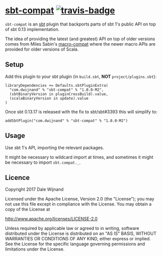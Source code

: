 # [sbt-compat][] [![travis-badge][]][travis]

[sbt-compat]:         https://github.com/dwijnand/sbt-compat
[travis]:          https://travis-ci.org/dwijnand/sbt-compat
[travis-badge]:    https://travis-ci.org/dwijnand/sbt-compat.svg?branch=master

`sbt-compat` is an [sbt](http://www.scala-sbt.org/) plugin that backports parts of sbt 1's public API on top of
sbt 0.13 implementation.

The idea of providing the latest (and greatest) API on top of older versions comes from Miles Sabin's
[macro-compat](https://github.com/milessabin/macro-compat) where the newer macro APIs are provided for older
versions of Scala.

## Setup

Add this plugin to your sbt plugin (in `build.sbt`, **NOT** `project/plugins.sbt`):

    libraryDependencies += Defaults.sbtPluginExtra(
      "com.dwijnand" % "sbt-compat" % "1.0.0-M2",
      (sbtBinaryVersion in pluginCrossBuild).value,
      (scalaBinaryVersion in update).value
    )

Once sbt 0.13.17 is released with the fix to sbt/sbt#3393 this will simplify to:

    addSbtPlugin("com.dwijnand" % "sbt-compat" % "1.0.0-M2")

## Usage

Use sbt 1's API, importing the relevant packages.

It might be necessary to wildcard import at times, and sometimes it might be necessary to import `sbt.compat._`.

## Licence

Copyright 2017 Dale Wijnand

Licensed under the Apache License, Version 2.0 (the "License");
you may not use this file except in compliance with the License.
You may obtain a copy of the License at

  http://www.apache.org/licenses/LICENSE-2.0

Unless required by applicable law or agreed to in writing, software
distributed under the License is distributed on an "AS IS" BASIS,
WITHOUT WARRANTIES OR CONDITIONS OF ANY KIND, either express or implied.
See the License for the specific language governing permissions and
limitations under the License.
